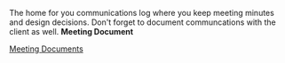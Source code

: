 The home for you communications log where you keep meeting minutes and design decisions.  Don't forget to document communcations with the client as well. 
**Meeting Document**

[Meeting Documents](https://docs.google.com/document/d/156bpTl4RZq8EWPSg9Pq7SvknLPeQT3roA-PL8u4UFLk/edit?usp=sharing)
